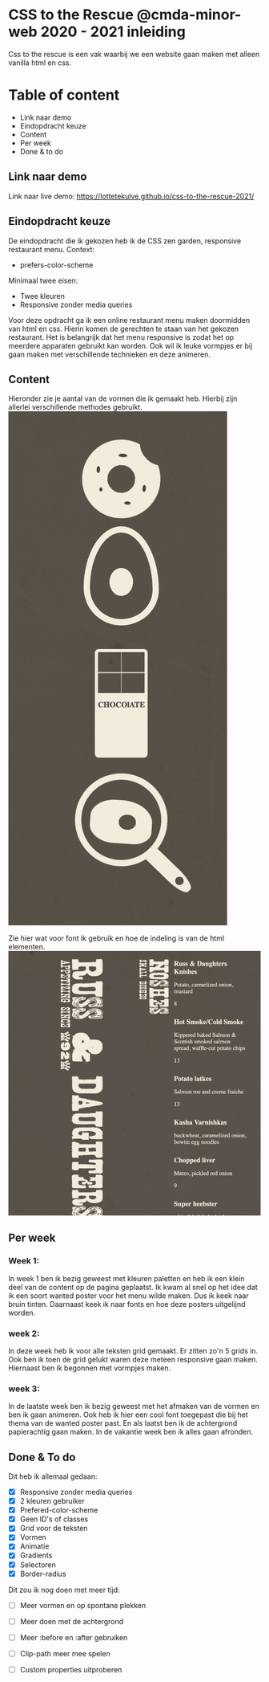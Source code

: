 # CSS to the Rescue @cmda-minor-web 2020 - 2021 inleiding
Css to the rescue is een vak waarbij we een website gaan maken met alleen vanilla html en css. 

# Table of content
- Link naar demo
- Eindopdracht keuze
- Content
- Per week
- Done & to do


## Link naar demo
Link naar live demo: https://lottetekulve.github.io/css-to-the-rescue-2021/

## Eindopdracht keuze
De eindopdracht die ik gekozen heb ik de CSS zen garden, responsive restaurant menu.
Context:
- prefers-color-scheme

Minimaal twee eisen:
- Twee kleuren
- Responsive zonder media queries

Voor deze opdracht ga ik een online restaurant menu maken doormidden van html en css. Hierin komen de gerechten te staan van het gekozen restaurant. Het is belangrijk dat het menu responsive is zodat het op meerdere apparaten gebruikt kan worden. Ook wil ik leuke vormpjes er bij gaan maken met verschillende technieken en deze animeren.

## Content
Hieronder zie je aantal van de vormen die ik gemaakt heb. Hierbij zijn allerlei verschillende methodes gebruikt.
 ![](./images/content1.png)

 Zie hier wat voor font ik gebruik en hoe de indeling is van de html elementen.
 ![](./images/font.png)

 ## Per week
 ### Week 1:
 In week 1 ben ik bezig geweest met kleuren paletten en heb ik een klein deel van de content op de pagina geplaatst.
 Ik kwam al snel op het idee dat ik een soort wanted poster voor het menu wilde maken. Dus ik keek naar bruin tinten. Daarnaast keek ik naar fonts en hoe deze posters uitgelijnd worden.

### week 2:
In deze week heb ik voor alle teksten grid gemaakt. Er zitten zo'n 5 grids in. Ook ben ik toen de grid gelukt waren deze meteen responsive gaan maken.
Hiernaast ben ik begonnen met vormpjes maken.

### week 3:
In de laatste week ben ik bezig geweest met het afmaken van de vormen en ben ik gaan animeren. Ook heb ik hier een cool font toegepast die bij het thema van de wanted poster past. En als laatst ben ik de achtergrond papierachtig gaan maken. In de vakantie week ben ik alles gaan afronden.

## Done & To do
Dit heb ik allemaal gedaan:
- [x] Responsive zonder media queries
- [x] 2 kleuren gebruiker
- [x] Prefered-color-scheme
- [x] Geen ID's of classes
- [x] Grid voor de teksten
- [x] Vormen
- [x] Animatie
- [x] Gradients
- [x] Selectoren
- [x] Border-radius

Dit zou ik nog doen met meer tijd:
- [ ] Meer vormen en op spontane plekken
- [ ] Meer doen met de achtergrond
- [ ] Meer :before en :after gebruiken
- [ ] Clip-path meer mee spelen
- [ ] Custom properties uitproberen



